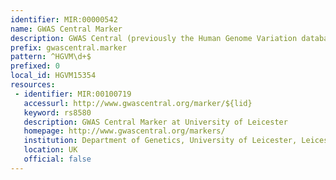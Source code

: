 ```yaml
---
identifier: MIR:00000542
name: GWAS Central Marker
description: GWAS Central (previously the Human Genome Variation database of Genotype-to-Phenotype information) is a database of summary level findings from genetic association studies, both large and small. It gathers datasets from public domain projects, and accepts direct data submission. It is based upon Marker information encompassing SNP and variant information from public databases, to which allele and genotype frequency data, and genetic association findings are additionally added. A Study (most generic level) contains one or more Experiments, one or more Sample Panels of test subjects, and one or more Phenotypes. This collection references a GWAS Central Marker.
prefix: gwascentral.marker
pattern: ^HGVM\d+$
prefixed: 0
local_id: HGVM15354
resources:
 - identifier: MIR:00100719
   accessurl: http://www.gwascentral.org/marker/${lid}
   keyword: rs8580
   description: GWAS Central Marker at University of Leicester
   homepage: http://www.gwascentral.org/markers/
   institution: Department of Genetics, University of Leicester, Leicester
   location: UK
   official: false
---
```

